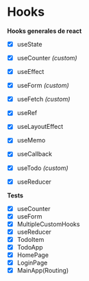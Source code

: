 # Hooks

__Hooks generales de react__

- [x] useState
- [x] useCounter  _(custom)_
- [x] useEffect
- [x] useForm  _(custom)_
- [x] useFetch  _(custom)_
- [x] useRef
- [x] useLayoutEffect
- [x] useMemo
- [x] useCallback
- [x] useTodo  _(custom)_
- [x] useReducer


__Tests__

- [x] useCounter
- [x] useForm
- [x] MultipleCustomHooks
- [x] useReducer
- [x] TodoItem
- [x] TodoApp
- [x] HomePage
- [x] LoginPage
- [x] MainApp(Routing)
